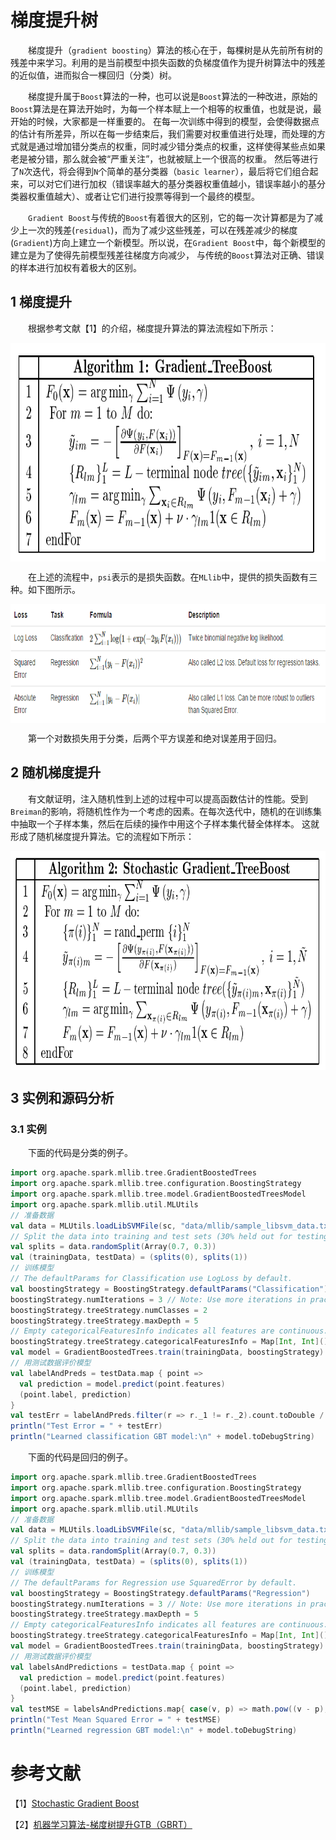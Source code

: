# 梯度提升树

&emsp;&emsp;梯度提升（`gradient boosting`）算法的核心在于，每棵树是从先前所有树的残差中来学习。利用的是当前模型中损失函数的负梯度值作为提升树算法中的残差的近似值，进而拟合一棵回归（分类）树。

&emsp;&emsp;梯度提升属于`Boost`算法的一种，也可以说是`Boost`算法的一种改进，原始的`Boost`算法是在算法开始时，为每一个样本赋上一个相等的权重值，也就是说，最开始的时候，大家都是一样重要的。
在每一次训练中得到的模型，会使得数据点的估计有所差异，所以在每一步结束后，我们需要对权重值进行处理，而处理的方式就是通过增加错分类点的权重，同时减少错分类点的权重，这样使得某些点如果老是被分错，那么就会被“严重关注”，也就被赋上一个很高的权重。
然后等进行了`N`次迭代，将会得到`N`个简单的基分类器（`basic learner`），最后将它们组合起来，可以对它们进行加权（错误率越大的基分类器权重值越小，错误率越小的基分类器权重值越大）、或者让它们进行投票等得到一个最终的模型。

&emsp;&emsp;`Gradient Boost`与传统的`Boost`有着很大的区别，它的每一次计算都是为了减少上一次的残差(`residual`)，而为了减少这些残差，可以在残差减少的梯度(`Gradient`)方向上建立一个新模型。所以说，在`Gradient Boost`中，每个新模型的建立是为了使得先前模型残差往梯度方向减少，
与传统的`Boost`算法对正确、错误的样本进行加权有着极大的区别。

## 1 梯度提升

&emsp;&emsp;根据参考文献【1】的介绍，梯度提升算法的算法流程如下所示：

<div  align="center"><img src="imgs/1.1.png" width = "800" height = "350" alt="1.1" align="center" /></div>

&emsp;&emsp;在上述的流程中，`psi`表示的是损失函数。在`MLlib`中，提供的损失函数有三种。如下图所示。

<div  align="center"><img src="imgs/1.3.png" width = "800" height = "190" alt="1.3" align="center" /></div>

&emsp;&emsp;第一个对数损失用于分类，后两个平方误差和绝对误差用于回归。

## 2 随机梯度提升

&emsp;&emsp;有文献证明，注入随机性到上述的过程中可以提高函数估计的性能。受到`Breiman`的影响，将随机性作为一个考虑的因素。在每次迭代中，随机的在训练集中抽取一个子样本集，然后在后续的操作中用这个子样本集代替全体样本。
这就形成了随机梯度提升算法。它的流程如下所示：

<div  align="center"><img src="imgs/1.2.png" width = "800" height = "350" alt="1.2" align="center" /></div>

## 3 实例和源码分析

### 3.1 实例

&emsp;&emsp;下面的代码是分类的例子。

```scala
import org.apache.spark.mllib.tree.GradientBoostedTrees
import org.apache.spark.mllib.tree.configuration.BoostingStrategy
import org.apache.spark.mllib.tree.model.GradientBoostedTreesModel
import org.apache.spark.mllib.util.MLUtils
// 准备数据
val data = MLUtils.loadLibSVMFile(sc, "data/mllib/sample_libsvm_data.txt")
// Split the data into training and test sets (30% held out for testing)
val splits = data.randomSplit(Array(0.7, 0.3))
val (trainingData, testData) = (splits(0), splits(1))
// 训练模型
// The defaultParams for Classification use LogLoss by default.
val boostingStrategy = BoostingStrategy.defaultParams("Classification")
boostingStrategy.numIterations = 3 // Note: Use more iterations in practice.
boostingStrategy.treeStrategy.numClasses = 2
boostingStrategy.treeStrategy.maxDepth = 5
// Empty categoricalFeaturesInfo indicates all features are continuous.
boostingStrategy.treeStrategy.categoricalFeaturesInfo = Map[Int, Int]()
val model = GradientBoostedTrees.train(trainingData, boostingStrategy)
// 用测试数据评价模型
val labelAndPreds = testData.map { point =>
  val prediction = model.predict(point.features)
  (point.label, prediction)
}
val testErr = labelAndPreds.filter(r => r._1 != r._2).count.toDouble / testData.count()
println("Test Error = " + testErr)
println("Learned classification GBT model:\n" + model.toDebugString)
```
&emsp;&emsp;下面的代码是回归的例子。

```scala
import org.apache.spark.mllib.tree.GradientBoostedTrees
import org.apache.spark.mllib.tree.configuration.BoostingStrategy
import org.apache.spark.mllib.tree.model.GradientBoostedTreesModel
import org.apache.spark.mllib.util.MLUtils
// 准备数据
val data = MLUtils.loadLibSVMFile(sc, "data/mllib/sample_libsvm_data.txt")
// Split the data into training and test sets (30% held out for testing)
val splits = data.randomSplit(Array(0.7, 0.3))
val (trainingData, testData) = (splits(0), splits(1))
// 训练模型
// The defaultParams for Regression use SquaredError by default.
val boostingStrategy = BoostingStrategy.defaultParams("Regression")
boostingStrategy.numIterations = 3 // Note: Use more iterations in practice.
boostingStrategy.treeStrategy.maxDepth = 5
// Empty categoricalFeaturesInfo indicates all features are continuous.
boostingStrategy.treeStrategy.categoricalFeaturesInfo = Map[Int, Int]()
val model = GradientBoostedTrees.train(trainingData, boostingStrategy)
// 用测试数据评价模型
val labelsAndPredictions = testData.map { point =>
  val prediction = model.predict(point.features)
  (point.label, prediction)
}
val testMSE = labelsAndPredictions.map{ case(v, p) => math.pow((v - p), 2)}.mean()
println("Test Mean Squared Error = " + testMSE)
println("Learned regression GBT model:\n" + model.toDebugString)
```

# 参考文献

【1】[Stochastic Gradient Boost](https://statweb.stanford.edu/~jhf/ftp/stobst.pdf)

【2】[机器学习算法-梯度树提升GTB（GBRT）](http://www.07net01.com/2015/08/918187.html)

